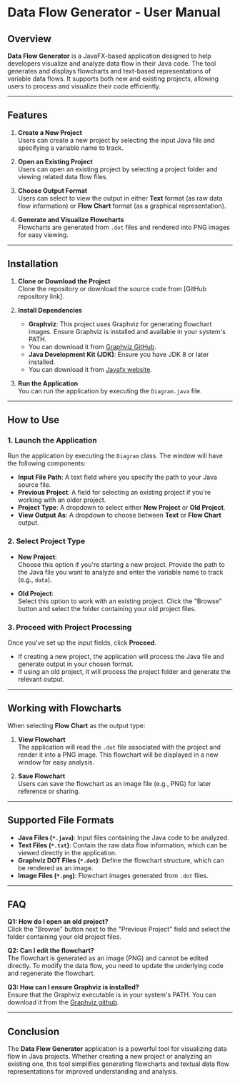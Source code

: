# Data Flow Generator - User Manual

## **Overview**

**Data Flow Generator** is a JavaFX-based application designed to help developers visualize and analyze data flow in their Java code. 
The tool generates and displays flowcharts and text-based representations of variable data flows. 
It supports both new and existing projects, allowing users to process and visualize their code efficiently.

---

## **Features**

1. **Create a New Project**  
   Users can create a new project by selecting the input Java file and specifying a variable name to track.

2. **Open an Existing Project**  
   Users can open an existing project by selecting a project folder and viewing related data flow files.

3. **Choose Output Format**  
   Users can select to view the output in either **Text** format (as raw data flow information) or **Flow Chart** format (as a graphical representation).

4. **Generate and Visualize Flowcharts**  
   Flowcharts are generated from `.dot` files and rendered into PNG images for easy viewing.

---

## **Installation**

1. **Clone or Download the Project**  
   Clone the repository or download the source code from [GitHub repository link].

2. **Install Dependencies**  
   - **Graphviz**: This project uses Graphviz for generating flowchart images. Ensure Graphviz is installed and available in your system's PATH.  
   - You can download it from [Graphviz GitHub](https://github.com/nidi3/graphviz-java).
   - **Java Development Kit (JDK)**: Ensure you have JDK 8 or later installed.
   - You can download it from [Javafx website](https://openjfx.io/openjfx-docs/#install-java).

3. **Run the Application**  
   You can run the application by executing the `Diagram.java` file.

---

## **How to Use**

### 1. **Launch the Application**  
Run the application by executing the `Diagram` class. The window will have the following components:

- **Input File Path**: A text field where you specify the path to your Java source file.
- **Previous Project**: A field for selecting an existing project if you're working with an older project.
- **Project Type**: A dropdown to select either **New Project** or **Old Project**.
- **View Output As**: A dropdown to choose between **Text** or **Flow Chart** output.

### 2. **Select Project Type**

- **New Project**:  
   Choose this option if you're starting a new project. Provide the path to the Java file you want to analyze and enter the variable name to track (e.g., `data`).

- **Old Project**:  
   Select this option to work with an existing project. Click the "Browse" button and select the folder containing your old project files.

### 3. **Proceed with Project Processing**  
Once you've set up the input fields, click **Proceed**.  
- If creating a new project, the application will process the Java file and generate output in your chosen format.  
- If using an old project, it will process the project folder and generate the relevant output.

---

## **Working with Flowcharts**

When selecting **Flow Chart** as the output type:

1. **View Flowchart**  
   The application will read the `.dot` file associated with the project and render it into a PNG image.
   This flowchart will be displayed in a new window for easy analysis.

3. **Save Flowchart**  
   Users can save the flowchart as an image file (e.g., PNG) for later reference or sharing.

---

## **Supported File Formats**

- **Java Files (`*.java`)**: Input files containing the Java code to be analyzed.
- **Text Files (`*.txt`)**: Contain the raw data flow information, which can be viewed directly in the application.
- **Graphviz DOT Files (`*.dot`)**: Define the flowchart structure, which can be rendered as an image.
- **Image Files (`*.png`)**: Flowchart images generated from `.dot` files.

---

## **FAQ**

**Q1: How do I open an old project?**  
Click the "Browse" button next to the "Previous Project" field and select the folder containing your old project files.

**Q2: Can I edit the flowchart?**  
The flowchart is generated as an image (PNG) and cannot be edited directly. 
To modify the data flow, you need to update the underlying code and regenerate the flowchart.

**Q3: How can I ensure Graphviz is installed?**  
Ensure that the Graphviz executable is in your system's PATH. You can download it from the [Graphviz github]( https://github.com/nidi3/graphviz-java).

---

## **Conclusion**

The **Data Flow Generator** application is a powerful tool for visualizing data flow in Java projects. 
Whether creating a new project or analyzing an existing one, this tool simplifies generating flowcharts and textual data flow representations for improved understanding and analysis.

